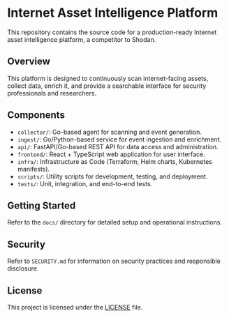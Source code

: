 # Internet Asset Intelligence Platform

This repository contains the source code for a production-ready Internet asset intelligence platform, a competitor to Shodan.

## Overview

This platform is designed to continuously scan internet-facing assets, collect data, enrich it, and provide a searchable interface for security professionals and researchers.

## Components

- `collector/`: Go-based agent for scanning and event generation.
- `ingest/`: Go/Python-based service for event ingestion and enrichment.
- `api/`: FastAPI/Go-based REST API for data access and administration.
- `frontend/`: React + TypeScript web application for user interface.
- `infra/`: Infrastructure as Code (Terraform, Helm charts, Kubernetes manifests).
- `scripts/`: Utility scripts for development, testing, and deployment.
- `tests/`: Unit, integration, and end-to-end tests.

## Getting Started

Refer to the `docs/` directory for detailed setup and operational instructions.

## Security

Refer to `SECURITY.md` for information on security practices and responsible disclosure.

## License

This project is licensed under the [LICENSE](LICENSE) file.
